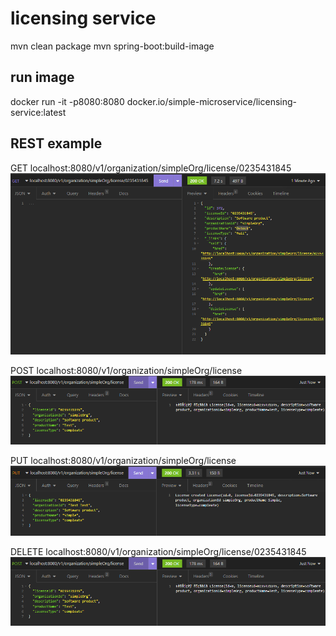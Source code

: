 # licensing service

mvn clean package
mvn spring-boot:build-image 


## run image
docker run -it -p8080:8080 docker.io/simple-microservice/licensing-service:latest

## REST example

GET localhost:8080/v1/organization/simpleOrg/license/0235431845
![Image](./img/get.png)

POST localhost:8080/v1/organization/simpleOrg/license
![Image](./img/post.png)

PUT localhost:8080/v1/organization/simpleOrg/license
![Image](./img/put.png)

DELETE localhost:8080/v1/organization/simpleOrg/license/0235431845
![Image](./img/delete.png)
